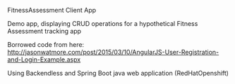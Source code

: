 FitnessAssessment Client App

Demo app, displaying CRUD operations for a hypothetical Fitness Assessment tracking app

Borrowed code from here:
http://jasonwatmore.com/post/2015/03/10/AngularJS-User-Registration-and-Login-Example.aspx

Using Backendless and Spring Boot java web application (RedHatOpenshift)
